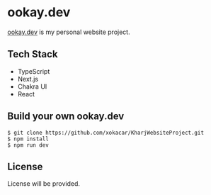 #  ookay.dev

[ookay.dev](ookay.dev) is my personal website project.

## Tech Stack
 - TypeScript
 - Next.js
 - Chakra UI
 - React

## Build your own ookay.dev
 
 ```
 $ git clone https://github.com/xokacar/KharjWebsiteProject.git
 $ npm install
 $ npm run dev
 ```
 
## License
 
 License will be provided.
